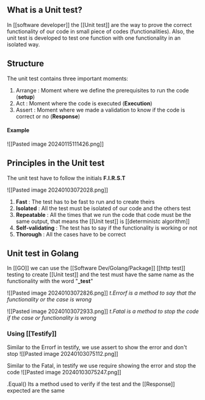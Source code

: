 
## What is a Unit test?

In [[software developer]] the [[Unit test]] are the way to prove the correct functionality of our code in small piece of codes (functionalities). Also, the unit test is developed to test one function with one functionality in an isolated way.
## Structure

The unit test contains three important moments:

1. Arrange : Moment where we define the prerequisites to run the code (**setup**)
2. Act : Moment where the code is executed (**Execution**)
3. Assert : Moment where we made a validation to know if the code is correct or no (**Response**)
#### Example
![[Pasted image 20240115111426.png]]
## Principles in the Unit test

The unit test have to follow the initials **F.I.R.S.T**

![[Pasted image 20240103072028.png]]

1. **Fast** : The test has to be fast to run and to create theirs
2. **Isolated** : All the test must be isolated of our code and the others test
3. **Repeatable** : All the times that we run the code that code must be the same output, that means the [[Unit test]] is [[deterministc algorithm]]
4. **Self-validating** : The test has to say if the functionality is working or not
5. **Thorough** : All the cases have to be correct

## Unit test in Golang

In [[GO]] we can use the [[Software Dev/Golang/Package]] [[http test]] testing to create [[Unit test]] and the test must have the same name as the functionality with the word "**_test**"

![[Pasted image 20240103072826.png]]
*t.Errorf is a method to say that the functionality or the case is wrong*

![[Pasted image 20240103072933.png]]
*t.Fatal is a method to stop the code if the case or functionality is wrong*
### Using [[Testify]]

Similar to the Errorf in testify, we use assert to show the error and don't stop
![[Pasted image 20240103075112.png]]

Similar to the Fatal, in testify we use require showing the error and stop the code
![[Pasted image 20240103075247.png]]

.Equal() Its a method used to verify if the test and the [[Response]] expected are the same

